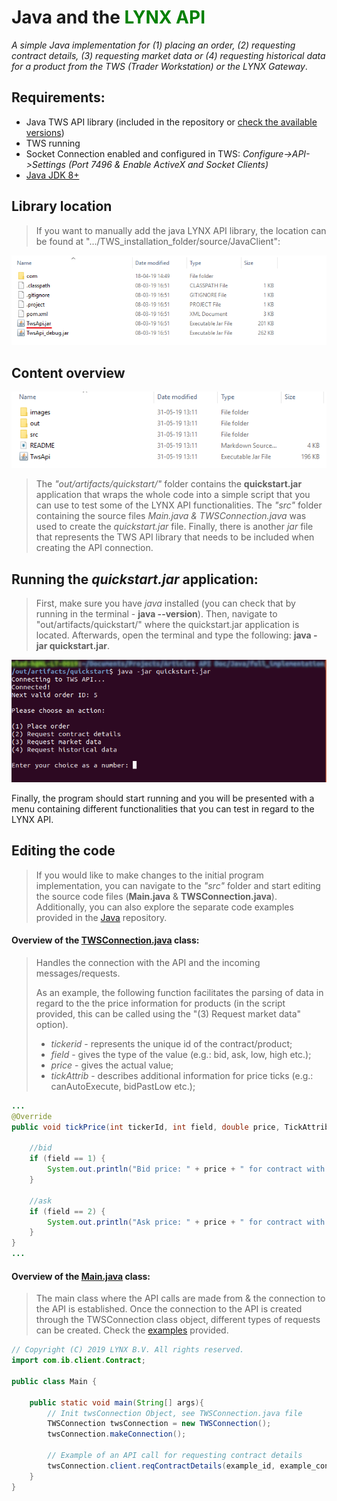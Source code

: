 # Java and the <span style="color:green">LYNX API</span>

*A simple Java implementation for (1) placing an order, (2) requesting contract details, (3) requesting market data or (4) requesting historical data for a product from the TWS (Trader Workstation) or the LYNX Gateway*.


## Requirements:

- Java TWS API library (included in the repository or [check the available versions](https://lynxbroker.github.io/#/API_versions))
- TWS running
- Socket Connection enabled and configured in TWS: *Configure->API->Settings* *(Port 7496 & Enable ActiveX and Socket Clients)*
- [Java JDK 8+](https://www.oracle.com/technetwork/java/javase/downloads/index.html)



## Library location

> If you want to manually add the java LYNX API library, the location can be found at ".../TWS_installation_folder/source/JavaClient":


![](images/jar_location.png)



## Content overview
![](images/folder_content.png)

> The *"out/artifacts/quickstart/"* folder contains the **quickstart.jar** application that wraps the whole code into a simple script that you can use to test some of the LYNX API functionalities. The *"src"* folder containing the source files *Main.java & TWSConnection.java* was used to create the *quickstart.jar* file. Finally, there is another *jar* file that represents the TWS API library that needs to be included when creating the API connection.



## Running the *quickstart.jar* application:

> First, make sure you have *java* installed (you can check that by running in the terminal - **java --version**). Then, navigate to "out/artifacts/quickstart/" where the quickstart.jar application is located. Afterwards, open the terminal and type the following: **java -jar quickstart.jar**.

![](images/console_running_jar.png)

Finally, the program should start running and you will be presented with a menu containing different functionalities that you can test in regard to the LYNX API.



## Editing the code
> If you would like to make changes to the initial program implementation, you can navigate to the *"src"* folder and start editing the source code files (**Main.java** & **TWSConnection.java**). Additionally, you can also explore the separate code examples provided in the [Java](https://github.com/lynxbroker/API-examples/tree/master/Java) repository.



#### Overview of the [TWSConnection.java](https://github.com/lynxbroker/API-examples/blob/master/Java/quickstart/src/TWSConnection.java) class:

> Handles the connection with the API and the incoming messages/requests.
>
> As an example, the following function facilitates the parsing of data in regard to the the price information for products (in the script provided, this can be called using the "(3) Request market data" option). 
>
> - *tickerid* - represents the unique id of the contract/product;
> - *field* - gives the type of the value (e.g.: bid, ask, low, high etc.);
> - *price* - gives the actual value;
> - *tickAttrib* - describes additional information for price ticks (e.g.: canAutoExecute, bidPastLow etc.);
>





```java
...
@Override
public void tickPrice(int tickerId, int field, double price, TickAttrib tickAttrib) {

    //bid
    if (field == 1) {
        System.out.println("Bid price: " + price + " for contract with id " + tickerId);
    }

    //ask
    if (field == 2) {
        System.out.println("Ask price: " + price + " for contract with id " + tickerId);
    }
}
...
```



#### Overview of the [Main.java](https://github.com/lynxbroker/API-examples/blob/master/Java/quickstart/src/Main.java) class:

> The main class where the API calls are made from & the connection to the API is established. Once the connection to the API is created through the TWSConnection class object, different types of requests can be created. Check the [examples](https://github.com/lynxbroker/API-examples/tree/master/Java) provided.



```java
// Copyright (C) 2019 LYNX B.V. All rights reserved.
import com.ib.client.Contract;

public class Main {

    public static void main(String[] args){
        // Init twsConnection Object, see TWSConnection.java file
        TWSConnection twsConnection = new TWSConnection();
        twsConnection.makeConnection();
        
        // Example of an API call for requesting contract details
        twsConnection.client.reqContractDetails(example_id, example_contract);
    }
}
```

